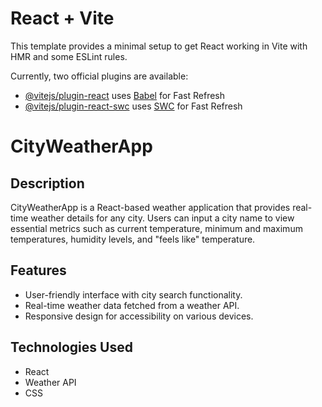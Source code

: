 # React + Vite

This template provides a minimal setup to get React working in Vite with HMR and some ESLint rules.

Currently, two official plugins are available:

- [@vitejs/plugin-react](https://github.com/vitejs/vite-plugin-react/blob/main/packages/plugin-react/README.md) uses [Babel](https://babeljs.io/) for Fast Refresh
- [@vitejs/plugin-react-swc](https://github.com/vitejs/vite-plugin-react-swc) uses [SWC](https://swc.rs/) for Fast Refresh


# CityWeatherApp

## Description
CityWeatherApp is a React-based weather application that provides real-time weather details for any city. Users can input a city name to view essential metrics such as current temperature, minimum and maximum temperatures, humidity levels, and "feels like" temperature.

## Features
- User-friendly interface with city search functionality.
- Real-time weather data fetched from a weather API.
- Responsive design for accessibility on various devices.

## Technologies Used
- React
- Weather API
- CSS
